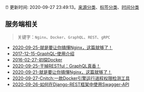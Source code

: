 :alarm_clock: 更新时间: 2020-09-27 23:49:13。[来源分类](../README.md)、[标签分类](../TAGS.md)、[时间分类](../TIMELINE.md)

## 服务端相关


> 关键字：`Nginx`、`Docker`、`GraphQL`、`REST`、`gRPC`



- [2020-09-25-就是要让你搞懂Nginx，这篇就够了！](https://www.ershicimi.com/p/54e33fa9972d09466745caea15b0057e) 
- [2017-12-15-GraphQL-使用介绍](https://aotu.io/notes/2017/12/15/graphql-use/) 
- [2016-02-27-初探Docker](https://aotu.io/notes/2016/02/27/docker/) 
- [2020-09-25-干掉RESTful：GraphQL真香！](https://www.ershicimi.com/p/edd9f7448cd2ffcc470e598f57f231ae) 
- [2020-09-21-就是要让你搞懂Nginx，这篇就够了！](https://www.ershicimi.com/p/ec29462460c9afbe8c168ba02d024865) 
- [2020-09-27-Cnitch:一款Docker引擎运行进程权限检测工具](https://sec.thief.one/article_content?a_id=6f02fc99e8e71a41d46decf253793828) 
- [2020-09-26-如何在Django-REST框架中使用Swagger-API](https://sec.thief.one/article_content?a_id=79b9b64b1a9b1f1ca16d73b149bee850) 